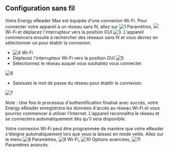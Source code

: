 ## Configuration sans fil

Votre Energy eReader Max est équipée d'une connexion Wi-Fi. Pour connecter votre appareil à un réseau sans fil, allez sur ![1](http://static.energysistem.com/images/manuals/42535/569d0d8721035.jpg) Paramètres, ![](http://static.energysistem.com/images/manuals/42535/569cd10f940dd.jpg) Wi-Fi et déplacez l'interrupteur vers la position OUI ![3](http://static.energysistem.com/images/manuals/42091/54995472af5d9.jpg). L'appareil commencera ensuite à rechercher des réseaux sans fil et vous devrez en sélectionner un pour établir la connexion.

- ![4](http://static.energysistem.com/images/manuals/42535/569cd10f940dd.jpg) Wi-Fi 
- Déplacez l'interrupteur Wi-Fi vers la position OUI ![5](http://static.energysistem.com/images/manuals/42091/54995472af5d9.jpg)
- Sélectionnez le réseau auquel vous souhaitez vous connecter.

![6](http://static.energysistem.com/images/manuals/42535/569d1480c2fc5.jpg)

- Saisissez le mot de passe du réseau pour établir la connexion.

![7](http://static.energysistem.com/images/manuals/42535/569d13874ab30.jpg)

*Note :* Une fois le processus d'authentification finalisé avec succès, votre Energy eReader enregistrera les données d'accès au réseau Wi-Fi et vous pourrez commencer à utiliser l'Internet. L'appareil reconnaîtra le réseau et se connectera automatiquement dès qu'il sera disponible. 

Votre connexion Wi-Fi peut être programmée de manière que votre eReader s'éteigne automatiquement lors que vous la laissez en mode veille. Allez sur le menu ![8](http://static.energysistem.com/images/manuals/42535/569d0d8721035.jpg) Paramètres, ![9](http://static.energysistem.com/images/manuals/42535/569cd10f940dd.jpg) Wi-Fi, ![10](http://static.energysistem.com/images/manuals/42535/59638e1a4f148.jpg) Options avancées, ![11](http://static.energysistem.com/images/manuals/42535/569d0d8721035.jpg) Paramètres avancés.
